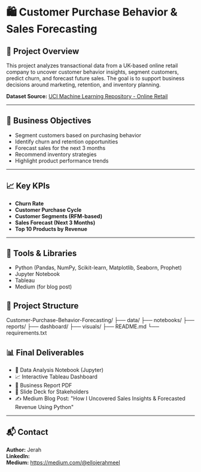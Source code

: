 # 🛍️ Customer Purchase Behavior & Sales Forecasting

## 📌 Project Overview

This project analyzes transactional data from a UK-based online retail company to uncover customer behavior insights, segment customers, predict churn, and forecast future sales. The goal is to support business decisions around marketing, retention, and inventory planning.

**Dataset Source:** [UCI Machine Learning Repository - Online Retail](https://archive.ics.uci.edu/dataset/352/online+retail)

---

## 🎯 Business Objectives

- Segment customers based on purchasing behavior
- Identify churn and retention opportunities
- Forecast sales for the next 3 months
- Recommend inventory strategies
- Highlight product performance trends

---

## 📈 Key KPIs

- **Churn Rate**
- **Customer Purchase Cycle**
- **Customer Segments (RFM-based)**
- **Sales Forecast (Next 3 Months)**
- **Top 10 Products by Revenue**

---

## 🧪 Tools & Libraries

- Python (Pandas, NumPy, Scikit-learn, Matplotlib, Seaborn, Prophet)
- Jupyter Notebook
- Tableau
- Medium (for blog post)

## 📁 Project Structure
Customer-Purchase-Behavior-Forecasting/ ├── data/ ├── notebooks/ ├── reports/ ├── dashboard/ ├── visuals/ ├── README.md └── requirements.txt


## 📊 Final Deliverables

- 📌 Data Analysis Notebook (Jupyter)
- 📈 Interactive Tableau Dashboard
- 📝 Business Report PDF
- 🧾 Slide Deck for Stakeholders
- ✍️ Medium Blog Post: "How I Uncovered Sales Insights & Forecasted Revenue Using Python"

---

## 📬 Contact

**Author:** Jerah  
**LinkedIn:**   
**Medium:** https://medium.com/@ellojerahmeel


